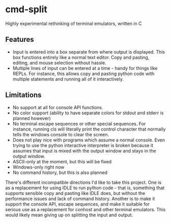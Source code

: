# cmd-split

Highly experimental rethinking of terminal emulators, written in C

## Features
- Input is entered into a box separate from where output is displayed. This box functions entirely like a normal text editor. Copy and pasting, editing, and mouse selection without hassle.
- Multiple lines of input can be entered at a time - handy for things like REPLs. For instance, this allows copy and pasting python code with multiple statements and running all of it interactively.

## Limitations
- No support at all for console API functions.
- No color support (ability to have separate colors for stdout and stderr is planned however)
- No terminal escape sequences or other special sequences. For instance, running cls will literally print the control character that normally tells the windows console to clear the screen.
- Does not play nice with programs which assume a normal console. Even trying to use the python interactive interpreter is broken because it assumes that input is mixed with the output window and stays in the output window.
- ASCII-only at the moment, but this will be fixed
- Windows-only right now
- No command history, but this is also planned

There's different incompatible directions I'd like to take this project. One is as a replacement for using IDLE to run python code - that is, something that supports sensible copy and pasting like IDLE does, but without the performance issues and lack of command history. Another is to make it support the console API, escape sequences, and make it suitable for serious use as a replacement for conhost and other terminal emulators. This would likely mean giving up on splitting the input and output.
